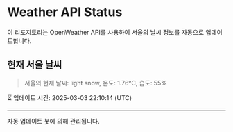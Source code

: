 
# Weather API Status

이 리포지토리는 OpenWeather API를 사용하여 서울의 날씨 정보를 자동으로 업데이트합니다.

## 현재 서울 날씨
> 서울의 현재 날씨: light snow, 온도: 1.76°C, 습도: 55%

⏳ 업데이트 시간: 2025-03-03 22:10:14 (UTC)

---
자동 업데이트 봇에 의해 관리됩니다.

